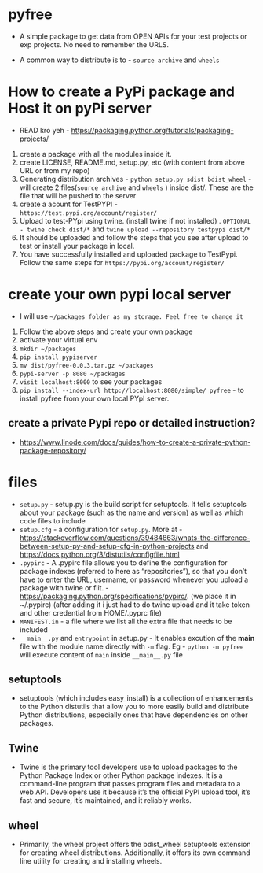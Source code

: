 # pyfree

- A simple package to get data from OPEN APIs for your test projects or exp projects. No need to remember the URLS.

- A common way to distribute is to - `source archive` and `wheels`

# How to create a PyPi package and Host it on pyPi server
- READ kro yeh - https://packaging.python.org/tutorials/packaging-projects/ 
1. create a package with all the modules inside it. 
2. create LICENSE, README.md, setup.py, etc (with content from above URL or from my repo)
3. Generating distribution archives - `python setup.py sdist bdist_wheel` - will create 2 files(`source archive` and `wheels`
) inside dist/. These are the file that will be pushed to the server
4. create a acount for TestPYPI - `https://test.pypi.org/account/register/`
5. Upload to test-PYpi using twine. (install twine if not installed) .  `OPTIONAL - twine check dist/*` and `twine upload --repository testpypi dist/*`
6. It should be uploaded and follow the steps that you see after upload to test or install your package in local.
7. You have successfully installed and uploaded package to TestPypi. Follow the same steps for `https://pypi.org/account/register/`


# create your own pypi local server
- I will use `~/packages folder as my storage. Feel free to change it`

1. Follow the above steps and create your own package
2. activate your virtual env 
3. `mkdir ~/packages`
4. `pip install pypiserver`
5. `mv dist/pyfree-0.0.3.tar.gz ~/packages` 
6. `pypi-server -p 8080 ~/packages`
7. `visit localhost:8000` to see your packages
8. `pip install --index-url http://localhost:8080/simple/ pyfree` - to install pyfree from your own local PYpI server.
## create a private Pypi repo or detailed instruction? 
- https://www.linode.com/docs/guides/how-to-create-a-private-python-package-repository/


# files
- `setup.py` - setup.py is the build script for setuptools. It tells setuptools about your package (such as the name and version) as well as which code files to include
- `setup.cfg` - a configuration for `setup.py`. More at - https://stackoverflow.com/questions/39484863/whats-the-difference-between-setup-py-and-setup-cfg-in-python-projects and https://docs.python.org/3/distutils/configfile.html
- `.pypirc` - A .pypirc file allows you to define the configuration for package indexes (referred to here as “repositories”), so that you don’t have to enter the URL, username, or password whenever you upload a package with twine or flit. - https://packaging.python.org/specifications/pypirc/. (we place it in ~/.pypirc) (after adding it i just had to do twine upload and it take token and other credential from HOME/.pyprc file)
- `MANIFEST.in` - a file where we list all the extra file that needs to be included 
- `__main__.py` and `entrypoint` in setup.py - It enables excution of the __main__ file with the module name directly with `-m` flag. Eg - `python -m pyfree` will execute content of `main` inside `__main__.py` file

## setuptools
- setuptools (which includes easy_install) is a collection of enhancements to the Python distutils that allow you to more easily build and distribute Python distributions, especially ones that have dependencies on other packages.

## Twine
- Twine is the primary tool developers use to upload packages to the Python Package Index or other Python package indexes. It is a command-line program that passes program files and metadata to a web API. Developers use it because it’s the official PyPI upload tool, it’s fast and secure, it’s maintained, and it reliably works.

## wheel
- Primarily, the wheel project offers the bdist_wheel setuptools extension for creating wheel distributions. Additionally, it offers its own command line utility for creating and installing wheels.